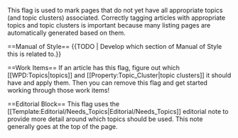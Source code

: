 This flag is used to mark pages that do not yet have all appropriate topics (and topic clusters) associated. Correctly tagging articles with appropriate topics and topic clusters is important because many listing pages are automatically generated based on them.

==Manual of Style==
{{TODO | Develop which section of Manual of Style this is related to.}}

==Work Items==
If an article has this flag, figure out which [[WPD:Topics|topics]] and [[Property:Topic_Cluster|topic clusters]] it should have and apply them. Then you can remove this flag and get started working through those work items!

==Editorial Block==
This flag uses the [[Template:Editorial/Needs_Topics|Editorial/Needs_Topics]] editorial note to provide more detail around which topics should be used. This note generally goes at the top of the page.